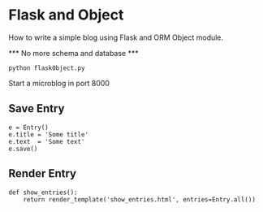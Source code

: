 # Flask and Object 

How to write a simple blog using Flask and ORM Object module.

*** No more schema and database ***

``` 
python flaskObject.py
```

Start a microblog in port 8000

## Save Entry
```
e = Entry()
e.title = 'Some title'
e.text  = 'Some text'
e.save()
```
## Render Entry
```
def show_entries():
    return render_template('show_entries.html', entries=Entry.all())
```






